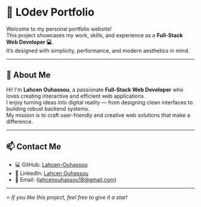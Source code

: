 # 💼 LOdev Portfolio

Welcome to my personal portfolio website!  
This project showcases my work, skills, and experience as a **Full-Stack Web Developer 💻**.  
It’s designed with simplicity, performance, and modern aesthetics in mind.

---

## 🚀 About Me
Hi! I'm **Lahcen Ouhassou**, a passionate **Full-Stack Web Developer** who loves creating interactive and efficient web applications.  
I enjoy turning ideas into digital reality — from designing clean interfaces to building robust backend systems.  
My mission is to craft user-friendly and creative web solutions that make a difference.

---



## 📫 Contact Me
- 💻 GitHub: [Lahcen-Ouhassou](https://github.com/Lahcen-Ouhassou)  
- 🔗 LinkedIn: [Lahcen Ouhassou](https://www.linkedin.com/in/lahcen-ouhassou-b99457255/)  
- 📧 Email: (lahcenouhassou18@gmail.com)

---

⭐ *If you like this project, feel free to give it a star!*
